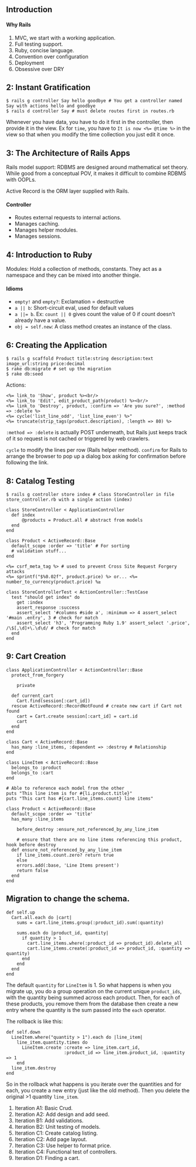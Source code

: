 ## Introduction

#### Why Rails
1. MVC, we start with a working application.
2. Full testing support.
3. Ruby, concise language.
4. Convention over configuration
5. Deployment
6. Obsessive over DRY

## 2: Instant Gratification

    $ rails g controller Say hello goodbye # You get a controller named Say with actions hello and goodbye
    $ rails d controller Say # must delete routes first in routes.rb

Whenever you have data, you have to do it first in the controller, then provide it in the view. Ex for `time`, you have to `It is now <%= @time %>` in the view so that when you modify the time collection you just edit it once.

## 3: The Architecture of Rails Apps

Rails model support: RDBMS are designed around mathematical set theory. While good from a conceptual POV, it makes it difficult to combine RDBMS with OOPLs.

Active Record is the ORM layer supplied with Rails.

#### Controller

- Routes external requests to internal actions.
- Manages caching.
- Manages helper modules.
- Manages sessions.

## 4: Introduction to Ruby

Modules: Hold a collection of methods, constants. They act as a namespace and they can be mixed into another thingie.

#### Idioms

- `empty!` and `empty?`: Exclamation = destructive
- `a || b`: Short-circuit eval, used for default values
- `a ||= b`. Ex: `count || 0` gives count the value of 0 if count doesn't already have a value.
- `obj = self.new`: A class method creates an instance of the class.

## 6: Creating the Application

    $ rails g scaffold Product title:string description:text image_url:string price:decimal
    $ rake db:migrate # set up the migration
    $ rake db:seed

Actions:

    <%= link_to 'Show', product %><br/>
    <%= link_to 'Edit', edit_product_path(product) %><br/> 
    <%= link_to 'Destroy', product, :confirm => 'Are you sure?', :method => :delete %>
    <%= cycle('list_line_odd', 'list_line_even') %>"
    <%= truncate(strip_tags(product.description), :length => 80) %>

`:method => :delete` is actually POST underneath, but Rails just keeps track of it so request is not cached or triggered by web crawlers.

`cycle` to modify the lines per row (Rails helper method). `confirm` for Rails to arrange the browser to pop up a dialog box asking for confirmation before following the link.

## 8: Catalog Testing

    $ rails g controller store index # class StoreController in file store_controller.rb with a single action (index)

    class StoreController < ApplicationController
      def index
          @products = Product.all # abstract from models
      end 
    end

    class Product < ActiveRecord::Base
      default_scope :order => 'title' # For sorting
      # validation stuff...
    end

    <%= csrf_meta_tag %> # used to prevent Cross Site Request Forgery attacks
    <%= sprintf("$%0.02f", product.price) %> or... <%= number_to_currency(product.price) %≥

    class StoreControllerTest < ActionController::TestCase
      test "should get index" do
        get :index
        assert_response :success
        assert_select '#columns #side a', :minimum => 4 assert_select '#main .entry', 3 # check for match
        assert_select 'h3', 'Programming Ruby 1.9' assert_select '.price', /\$[,\d]+\.\d\d/ # check for match
      end
    end

## 9: Cart Creation

    class ApplicationController < ActionController::Base
      protect_from_forgery

        private

      def current_cart 
        Cart.find(session[:cart_id])
      rescue ActiveRecord::RecordNotFound # create new cart if Cart not found
        cart = Cart.create session[:cart_id] = cart.id
        cart
      end 
    end

    class Cart < ActiveRecord::Base
      has_many :line_items, :dependent => :destroy # Relationship
    end

    class LineItem < ActiveRecord::Base
      belongs_to :product
      belongs_to :cart
    end

    # Able to reference each model from the other
    puts "This line item is for #{li.product.title}"
    puts "This cart has #{cart.line_items.count} line items"

    class Product < ActiveRecord::Base
      default_scope :order => 'title'
      has_many :line_items

        before_destroy :ensure_not_referenced_by_any_line_item

        # ensure that there are no line items referencing this product, hook before destroy
      def ensure_not_referenced_by_any_line_item
        if line_items.count.zero? return true
        else
        errors.add(:base, 'Line Items present')
        return false
      end
    end

## Migration to change the schema.

    def self.up
      Cart.all.each do |cart|
        sums = cart.line_items.group(:product_id).sum(:quantity)

        sums.each do |product_id, quantity|
          if quantity > 1
            cart.line_items.where(:product_id => product_id).delete_all
            cart.line_items.create(:product_id => product_id, :quantity => quantity)
          end
        end
      end
    end

The default `quantity` for `LineItem` is 1. So what happens is when you migrate up, you do a group operation on the current unique `product_ids`, with the quantity being summed across each product. Then, for each of these products, you remove them from the database then create a new entry where the quantity is the sum passed into the `each` operator.

The rollback is like this:

    def self.down
      LineItem.where("quantity > 1").each do |line_item|
        line_item.quantity.times do
          LineItem.create :create => line_item.cart_id,
                          :product_id => line_item.product_id, :quantity => 1
        end
      line_item.destroy
    end

So in the rollback what happens is you iterate over the quantities and for each, you create a new entry (just like the old method). Then you delete the original >1 quantity `line_item`.







1. Iteration A1: Basic Crud.
2. Iteration A2: Add design and add seed.
3. Iteration B1: Add validations.
4. Iteration B2: Unit testing of models.
5. Iteration C1: Create catalog listing.
6. Iteration C2: Add page layout.
7. Iteration C3: Use helper to format price.
8. Iteration C4: Functional test of controllers.
9. Iteration D1: Finding a cart.
